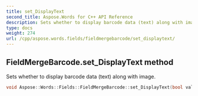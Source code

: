 ```yaml
---
title: set_DisplayText
second_title: Aspose.Words for C++ API Reference
description: Sets whether to display barcode data (text) along with image.
type: docs
weight: 274
url: /cpp/aspose.words.fields/fieldmergebarcode/set_displaytext/
---
```

## FieldMergeBarcode.set_DisplayText method


Sets whether to display barcode data (text) along with image.

```cpp
void Aspose::Words::Fields::FieldMergeBarcode::set_DisplayText(bool value)
```

